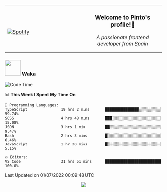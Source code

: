 <table width="100%" align="center"> 
  <tr>
  <td width="50%">
      
&nbsp; <br> [![Spotify](https://novatorem-zeta-rust.vercel.app/api/spotify)](https://open.spotify.com/user/novatorem-zeta-rust)

  </td>
  <td width="50%">
    <h3 align="center">Welcome to Pinto's profile!👋</h3>
    <p align="center"><em>A passionate frontend developer from Spain</em></p>
  </td>
  </table>

### <img src="https://media.giphy.com/media/VgCDAzcKvsR6OM0uWg/giphy.gif" width="50"> Waka

  <!--START_SECTION:waka-->
![Code Time](http://img.shields.io/badge/Code%20Time-603%20hrs%2024%20mins-blue)

📊 **This Week I Spent My Time On** 

```text
💬 Programming Languages: 
TypeScript               19 hrs 2 mins       ███████████████░░░░░░░░░░   59.74% 
SCSS                     4 hrs 48 mins       ███░░░░░░░░░░░░░░░░░░░░░░   15.08% 
JSON                     3 hrs 1 min         ██░░░░░░░░░░░░░░░░░░░░░░░   9.47% 
Bash                     2 hrs 3 mins        █░░░░░░░░░░░░░░░░░░░░░░░░   6.46% 
JavaScript               1 hr 38 mins        █░░░░░░░░░░░░░░░░░░░░░░░░   5.15%

🔥 Editors: 
VS Code                  31 hrs 51 mins      █████████████████████████   100.0%

```


 Last Updated on 01/07/2022 00:09:48 UTC
<!--END_SECTION:waka-->

<div align="center">
<img src="https://github-readme-stats-gilt-tau.vercel.app/api/top-langs/?username=pinto-hub&layout=compact&theme=dracula" />
</div>
